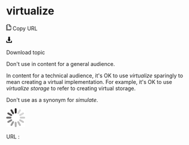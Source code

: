 # virtualize

![Copy URL](media/virtualize/Copy.png)
Copy URL

![Download](media/virtualize/Download.png)

Download topic

Don't use in content for a general audience.

In content for a technical audience, it's OK to use *virtualize* sparingly to mean creating a virtual implementation. For example, it's OK to use *virtualize storage* to refer to creating virtual storage. 

Don't use as a synonym for *simulate*.

![In progress](media/virtualize/activity-large.gif)

URL :
